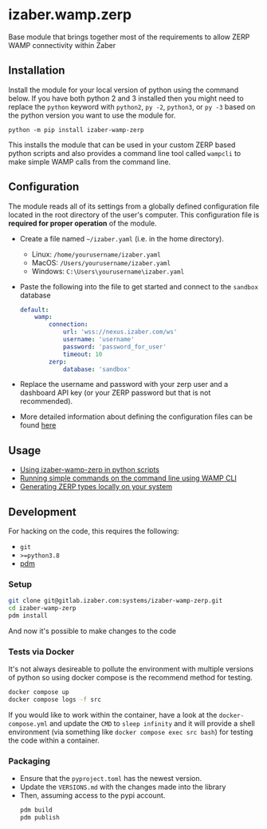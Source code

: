 # izaber.wamp.zerp

Base module that brings together most of the requirements to allow ZERP WAMP connectivity within Zaber

## Installation

Install the module for your local version of python using the command below. If you have both python 2 and 3 installed then you might need to replace the `python` keyword with `python2`, `py -2`, `python3`, or `py -3` based on the python version you want to use the module for.

```
python -m pip install izaber-wamp-zerp
```

This installs the module that can be used in your custom ZERP based python scripts and also provides a command line tool called `wampcli` to make simple WAMP calls from the command line.

## Configuration

The module reads all of its settings from a globally defined configuration file located in the root directory of the user's computer. This configuration file is **required for proper operation** of the module.

- Create a file named `~/izaber.yaml` (i.e. in the home directory).
  - Linux: ``/home/yourusername/izaber.yaml``
  - MacOS: ``/Users/yourusername/izaber.yaml``
  - Windows: ``C:\Users\yourusername\izaber.yaml``

- Paste the following into the file to get started and connect to the `sandbox` database

  ```yaml
  default:
      wamp:
          connection:
              url: 'wss://nexus.izaber.com/ws'
              username: 'username'
              password: 'password_for_user'
              timeout: 10
          zerp:
              database: 'sandbox'
  ```
- Replace the username and password with your zerp user and a dashboard API key (or your ZERP password but that is not recommended).
- More detailed information about defining the configuration files can be found [here](https://github.com/zabertech/python-izaber/blob/master/docs/tutorial.rst)

## Usage

- [Using izaber-wamp-zerp in python scripts](docs/usage_in_scripts.md)
- [Running simple commands on the command line using WAMP CLI](docs/wampcli_usage.md)
- [Generating ZERP types locally on your system](docs/type_generation.md)


## Development

For hacking on the code, this requires the following:

- `git`
- `>=python3.8`
- [pdm](https://pdm-project.org/en/latest/)

### Setup

```bash
git clone git@gitlab.izaber.com:systems/izaber-wamp-zerp.git
cd izaber-wamp-zerp
pdm install
```

And now it's possible to make changes to the code

### Tests via Docker

It's not always desireable to pollute the environment with multiple versions of python so using docker compose is the recommend method for testing.

```bash
docker compose up
docker compose logs -f src
```

If you would like to work within the container, have a look at the `docker-compose.yml` and update the `CMD` to `sleep infinity` and it will provide a shell environment (via something like `docker compose exec src bash`) for testing the code within a container.

### Packaging

- Ensure that the `pyproject.toml` has the newest version.
- Update the `VERSIONS.md` with the changes made into the library
- Then, assuming access to the pypi account.
    ```bash
    pdm build
    pdm publish
    ```


